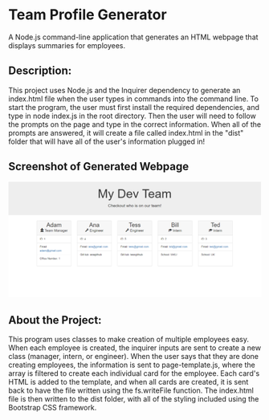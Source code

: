 # Team Profile Generator
A Node.js command-line application that generates an HTML webpage that displays summaries for employees.

## Description: 
This project uses Node.js and the Inquirer dependency to generate an index.html file when the user types in commands into the command line. To start the program, the user must first install the required dependencies, and type in node index.js in the root directory. Then the user will need to follow the prompts on the page and type in the correct information. When all of the prompts are answered, it will create a file called index.html in the "dist" folder that will have all of the user's information plugged in!

## Screenshot of Generated Webpage
![Sreenshot of Webpage](./assets/screenshot_of_page.png)

## About the Project:
This program uses classes to make creation of multiple employees easy. When each employee is created, the inquirer inputs are sent to create a new class (manager, intern, or engineer). When the user says that they are done creating employees, the information is sent to page-template.js, where the array is filtered to create each individual card for the employee. Each card's HTML is added to the template, and when all cards are created, it is sent back to have the file written using the fs.writeFile function. The index.html file is then written to the dist folder, with all of the styling included using the Bootstrap CSS framework.
